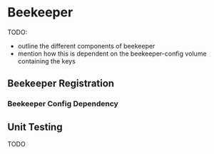 # Beekeeper

TODO:
- outline the different components of beekeeper
- mention how this is dependent on the beekeeper-config volume containing the keys

## Beekeeper Registration

### Beekeeper Config Dependency

## Unit Testing

TODO

